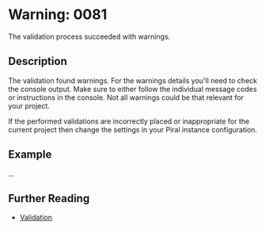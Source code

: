 # Warning: 0081

The validation process succeeded with warnings.

## Description

The validation found warnings. For the warnings details you'll need to check
the console output. Make sure to either follow the individual message codes
or instructions in the console. Not all warnings could be that relevant for
your project.

If the performed validations are incorrectly placed or inappropriate for the
current project then change the settings in your Piral instance configuration.

## Example

...

## Further Reading

- [Validation](https://docs.piral.io/tutorials/08-the-piral-cli#validations)
